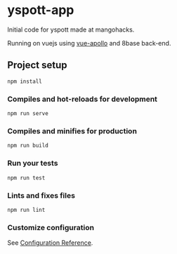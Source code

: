 # yspott-app

Initial code for yspott made at mangohacks.

Running on vuejs using [vue-apollo](https://vue-apollo.netlify.com/) and 8base back-end.

## Project setup
```
npm install
```

### Compiles and hot-reloads for development
```
npm run serve
```

### Compiles and minifies for production
```
npm run build
```

### Run your tests
```
npm run test
```

### Lints and fixes files
```
npm run lint
```

### Customize configuration
See [Configuration Reference](https://cli.vuejs.org/config/).
